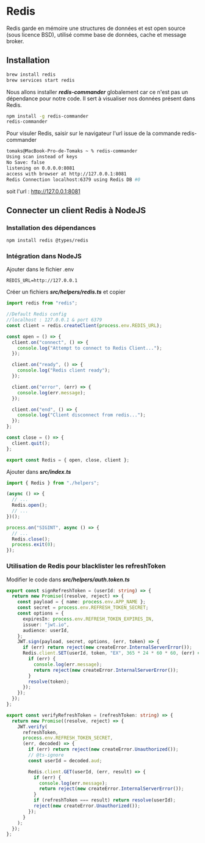 # Redis

Redis garde en mémoire une structures de données et est open source (sous licence BSD), utilisé comme base de données, cache et message broker.

## Installation

```zsh
brew install redis
brew services start redis
```

Nous allons installer ***redis-commander*** globalement car ce n'est pas un dépendance pour notre code. Il sert à visualiser nos données présent dans Redis.

```zsh
npm install -g redis-commander
redis-commander
```

Pour visuler Redis, saisir sur le navigateur l'url issue de la commande redis-commander

```zsh
tomaks@MacBook-Pro-de-Tomaks ~ % redis-commander
Using scan instead of keys
No Save: false
listening on 0.0.0.0:8081
access with browser at http://127.0.0.1:8081
Redis Connection localhost:6379 using Redis DB #0
```

soit l'url : http://127.0.0.1:8081

## Connecter un client Redis à NodeJS

### Installation des dépendances

```zsh
npm install redis @types/redis
```

### Intégration dans NodeJS

Ajouter dans le fichier .env 

```
REDIS_URL=http://127.0.0.1
```

Créer un fichiers ***src/helpers/redis.ts*** et copier

```ts
import redis from "redis";

//Default Redis config
//localhost : 127.0.0.1 & port 6379
const client = redis.createClient(process.env.REDIS_URL);

const open = () => {
  client.on("connect", () => {
    console.log("Attempt to connect to Redis Client...");
  });

  client.on("ready", () => {
    console.log("Redis client ready");
  });

  client.on("error", (err) => {
    console.log(err.message);
  });

  client.on("end", () => {
    console.log("Client disconnect from redis...");
  });
};

const close = () => {
  client.quit();
};

export const Redis = { open, close, client };
```

Ajouter dans ***src/index.ts***

```ts
import { Redis } from "./helpers";

(async () => {
  // ...
  Redis.open();
  // ...
})();

process.on("SIGINT", async () => {
  // ...
  Redis.close();
  process.exit(0);
});
```

### Utilisation de Redis pour blacklister les refreshToken

Modifier le code dans ***src/helpers/auth.token.ts***

```ts
export const signRefreshToken = (userId: string) => {
  return new Promise((resolve, reject) => {
    const payload = { name: process.env.APP_NAME };
    const secret = process.env.REFRESH_TOKEN_SECRET;
    const options = {
      expiresIn: process.env.REFRESH_TOKEN_EXPIRES_IN,
      issuer: "jwt.io",
      audience: userId,
    };
    JWT.sign(payload, secret, options, (err, token) => {
      if (err) return reject(new createError.InternalServerError());
      Redis.client.SET(userId, token, "EX", 365 * 24 * 60 * 60, (err) => {
        if (err) {
          console.log(err.message);
          return reject(new createError.InternalServerError());
        }
        resolve(token);
      });
    });
  });
};

export const verifyRefreshToken = (refreshToken: string) => {
  return new Promise((resolve, reject) => {
    JWT.verify(
      refreshToken,
      process.env.REFRESH_TOKEN_SECRET,
      (err, decoded) => {
        if (err) return reject(new createError.Unauthorized());
        // @ts-ignore
        const userId = decoded.aud;

        Redis.client.GET(userId, (err, result) => {
          if (err) {
            console.log(err.message);
            return reject(new createError.InternalServerError());
          }
          if (refreshToken === result) return resolve(userId);
          reject(new createError.Unauthorized());
        });
      }
    );
  });
};
```


